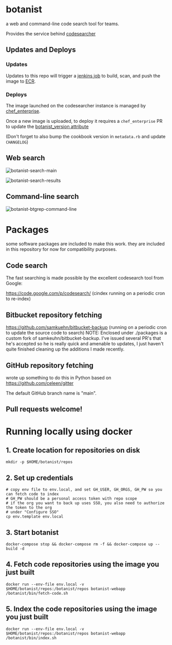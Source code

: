 # botanist
a web and command-line code search tool for teams.

Provides the service behind [codesearcher](https://codesearcher.int.sproutsocial.com/)

## Updates and Deploys

### Updates

Updates to this repo will trigger a [jenkins job](https://build.int.sproutsocial.com/job/sproutsocial/job/botanist/) to build, scan, and push the image to [ECR](https://us-east-1.console.aws.amazon.com/ecr/repositories/private/412335208158/botanist?region=us-east-1).

### Deploys

The image launched on the codesearcher instance is managed by [chef_enterprise](https://github.com/sproutsocial/chef_enterprise/tree/main).

Once a new image is uploaded, to deploy it requires a `chef_enterprise` PR to update the [botanist_version attribute](https://github.com/sproutsocial/chef_enterprise/blob/main/cookbooks/sprout_codesearcher/attributes/default.rb#L8)

(Don't forget to also bump the cookbook version in `metadata.rb` and update `CHANGELOG`)

## Web search
![botanist-search-main](docs/botanist-search-main.png)

![botanist-search-results](docs/botanist-search-results.png)

## Command-line search
![botanist-btgrep-command-line](docs/botanist-btgrep-command-line.png)

# Packages

some software packages are included to make this work. they are included
in this repository for now for compatibility purposes.

## Code search
The fast searching is made possible by the excellent codesearch tool
from Google:

https://code.google.com/p/codesearch/
(cindex running on a periodic cron to re-index)

## Bitbucket repository fetching
https://github.com/samkuehn/bitbucket-backup
(running on a periodic cron to update the source code to search)
NOTE: Enclosed under ./packages is a custom fork of
samkeuhn/bitbucket-backup. I've issued several PR's that he's accepted
so he is really quick and amenable to updates, I just haven't quite
finished cleaning up the additions I made recently.

## GitHub repository fetching
wrote up something to do this in Python based on
https://github.com/celeen/gitter

The default GitHub branch name is "main".

## Pull requests welcome!

# Running locally using docker

## 1. Create location for repositories on disk
```
mkdir -p $HOME/botanist/repos
```

## 2. Set up credentials

```
# copy env file to env.local, and set GH_USER, GH_ORGS, GH_PW so you can fetch code to index
# GH_PW should be a personal access token with repo scope
# if the org you want to back up uses SSO, you also need to authorize the token to the org
# under "Configure SSO"
cp env.template env.local
```

## 3. Start botanist

```
docker-compose stop && docker-compose rm -f && docker-compose up --build -d
```

## 4. Fetch code repositories using the image you just built

```
docker run --env-file env.local -v $HOME/botanist/repos:/botanist/repos botanist-webapp /botanist/bin/fetch-code.sh
```

## 5. Index the code repositories using the image you just built

```
docker run --env-file env.local -v $HOME/botanist/repos:/botanist/repos botanist-webapp /botanist/bin/index.sh
```
